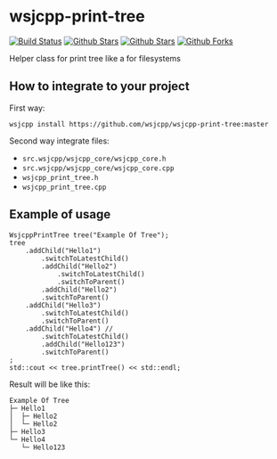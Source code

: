 # wsjcpp-print-tree

[![Build Status](https://api.travis-ci.com/wsjcpp/wsjcpp-print-tree.svg?branch=master)](https://travis-ci.com/wsjcpp/wsjcpp-print-tree) [![Github Stars](https://img.shields.io/github/stars/wsjcpp/wsjcpp-print-tree.svg?label=github%20%E2%98%85)](https://github.com/wsjcpp/wsjcpp-print-tree) [![Github Stars](https://img.shields.io/github/contributors/wsjcpp/wsjcpp-print-tree.svg)](https://github.com/wsjcpp/wsjcpp-print-tree) [![Github Forks](https://img.shields.io/github/forks/wsjcpp/wsjcpp-print-tree.svg?label=github%20forks)](https://github.com/wsjcpp/wsjcpp-print-tree/network/members)

Helper class for print tree like a for filesystems

## How to integrate to your project

First way:

```
wsjcpp install https://github.com/wsjcpp/wsjcpp-print-tree:master
```

Second way integrate files:

* `src.wsjcpp/wsjcpp_core/wsjcpp_core.h` 
* `src.wsjcpp/wsjcpp_core/wsjcpp_core.cpp`
* `wsjcpp_print_tree.h`
* `wsjcpp_print_tree.cpp`

## Example of usage

```
WsjcppPrintTree tree("Example Of Tree");
tree
    .addChild("Hello1")
        .switchToLatestChild()
        .addChild("Hello2")
            .switchToLatestChild()
            .switchToParent()    
        .addChild("Hello2")
        .switchToParent()
    .addChild("Hello3")
        .switchToLatestChild()
        .switchToParent()
    .addChild("Hello4") // 
        .switchToLatestChild()
        .addChild("Hello123")
        .switchToParent()
;
std::cout << tree.printTree() << std::endl;
```

Result will be like this:
```
Example Of Tree
├─ Hello1
│  ├─ Hello2
│  └─ Hello2
├─ Hello3
└─ Hello4
   └─ Hello123
```